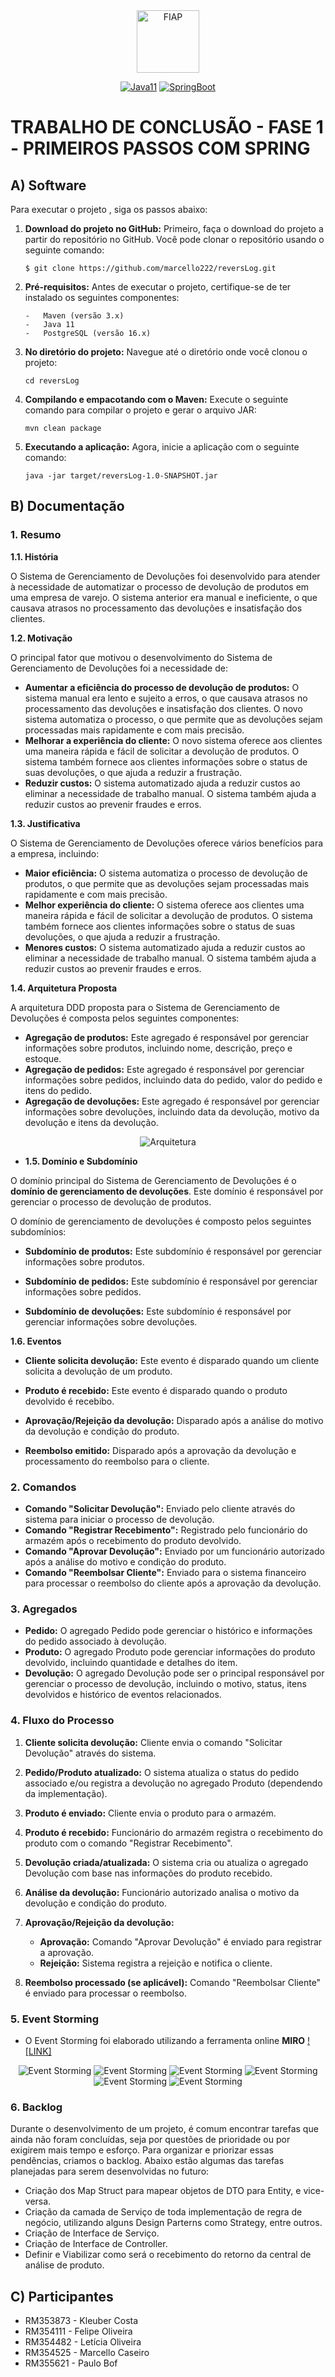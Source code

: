 <div align="center">
<a href="https://www.fiap.com.br" target="_blank">
    <img src="https://on.fiap.com.br/theme/fiap/postech/pos-tech.png" height="100px" alt="FIAP" class="center"/>
</a>

[![Java11](https://img.shields.io/badge/devel-Java-brightgreen)](https://docs.oracle.com/en/java/javase/11)
[![SpringBoot](https://img.shields.io/badge/framework-SpringBoot-brightgreen)](https://docs.spring.io/spring-boot/docs/current/reference/htmlsingle)
</div>

# TRABALHO DE CONCLUSÃO - FASE 1 - PRIMEIROS PASSOS COM SPRING

## A) Software

Para executar o projeto , siga os passos abaixo:
1.  **Download do projeto no GitHub:**  Primeiro, faça o download do projeto a partir do repositório no GitHub. Você pode clonar o repositório usando o seguinte comando:

    ```shell
    $ git clone https://github.com/marcello222/reversLog.git
    ```
4.  **Pré-requisitos:**  Antes de executar o projeto, certifique-se de ter instalado os seguintes componentes:
    ```shell  
    -   Maven (versão 3.x)
    -   Java 11
    -   PostgreSQL (versão 16.x)
     ```
5.  **No diretório do projeto:**  Navegue até o diretório onde você clonou o projeto:
    ```shell
    cd reversLog
    ```
6.  **Compilando e empacotando com o Maven:**  Execute o seguinte comando para compilar o projeto e gerar o arquivo JAR:
    ```shell
    mvn clean package
    ```
8.  **Executando a aplicação:**  Agora, inicie a aplicação com o seguinte comando:
    ```shell
    java -jar target/reversLog-1.0-SNAPSHOT.jar
    ```
## B) Documentação

### 1. Resumo

**1.1. História**

O Sistema de Gerenciamento de Devoluções foi desenvolvido para atender à necessidade de automatizar o processo de devolução de produtos em uma empresa de varejo. O sistema anterior era manual e ineficiente, o que causava atrasos no processamento das devoluções e insatisfação dos clientes.

**1.2. Motivação**

O principal fator que motivou o desenvolvimento do Sistema de Gerenciamento de Devoluções foi a necessidade de:

-   **Aumentar a eficiência do processo de devolução de produtos:** O sistema manual era lento e sujeito a erros, o que causava atrasos no processamento das devoluções e insatisfação dos clientes. O novo sistema automatiza o processo, o que permite que as devoluções sejam processadas mais rapidamente e com mais precisão.
-   **Melhorar a experiência do cliente:** O novo sistema oferece aos clientes uma maneira rápida e fácil de solicitar a devolução de produtos. O sistema também fornece aos clientes informações sobre o status de suas devoluções, o que ajuda a reduzir a frustração.
-   **Reduzir custos:** O sistema automatizado ajuda a reduzir custos ao eliminar a necessidade de trabalho manual. O sistema também ajuda a reduzir custos ao prevenir fraudes e erros.

**1.3. Justificativa**

O Sistema de Gerenciamento de Devoluções oferece vários benefícios para a empresa, incluindo:

-   **Maior eficiência:** O sistema automatiza o processo de devolução de produtos, o que permite que as devoluções sejam processadas mais rapidamente e com mais precisão.
-   **Melhor experiência do cliente:** O sistema oferece aos clientes uma maneira rápida e fácil de solicitar a devolução de produtos. O sistema também fornece aos clientes informações sobre o status de suas devoluções, o que ajuda a reduzir a frustração.
-   **Menores custos:** O sistema automatizado ajuda a reduzir custos ao eliminar a necessidade de trabalho manual. O sistema também ajuda a reduzir custos ao prevenir fraudes e erros.

**1.4. Arquitetura Proposta**

A arquitetura DDD proposta para o Sistema de Gerenciamento de Devoluções é composta pelos seguintes componentes:

-   **Agregação de produtos:** Este agregado é responsável por gerenciar informações sobre produtos, incluindo nome, descrição, preço e estoque.
-   **Agregação de pedidos:** Este agregado é responsável por gerenciar informações sobre pedidos, incluindo data do pedido, valor do pedido e itens do pedido.
-   **Agregação de devoluções:** Este agregado é responsável por gerenciar informações sobre devoluções, incluindo data da devolução, motivo da devolução e itens da devolução.

<p align="center">
  <img src="images/arquitetura-1.png" alt="Arquitetura" />
</p>


- **1.5. Domínio e Subdomínio**

O domínio principal do Sistema de Gerenciamento de Devoluções é o **domínio de gerenciamento de devoluções**. Este domínio é responsável por gerenciar o processo de devolução de produtos.

O domínio de gerenciamento de devoluções é composto pelos seguintes subdomínios:

-   **Subdomínio de produtos:** Este subdomínio é responsável por gerenciar informações sobre produtos.

-   **Subdomínio de pedidos:** Este subdomínio é responsável por gerenciar informações sobre pedidos.

-   **Subdomínio de devoluções:** Este subdomínio é responsável por gerenciar informações sobre devoluções.

**1.6. Eventos**

-   **Cliente solicita devolução:** Este evento é disparado quando um cliente solicita a devolução de um produto.

-   **Produto é recebido:** Este evento é disparado quando o produto devolvido é recebibo.

-   **Aprovação/Rejeição da devolução:** Disparado após a análise do motivo da devolução e condição do produto.

-   **Reembolso emitido:** Disparado após a aprovação da devolução e processamento do reembolso para o cliente.


### 2. Comandos

-   **Comando "Solicitar Devolução":** Enviado pelo cliente através do sistema para iniciar o processo de devolução.
-   **Comando "Registrar Recebimento":** Registrado pelo funcionário do armazém após o recebimento do produto devolvido.
-   **Comando "Aprovar Devolução":** Enviado por um funcionário autorizado após a análise do motivo e condição do produto.
-   **Comando "Reembolsar Cliente":** Enviado para o sistema financeiro para processar o reembolso do cliente após a aprovação da devolução.

###  3. Agregados

-   **Pedido:** O agregado Pedido pode gerenciar o histórico e informações do pedido associado à devolução.
-   **Produto:** O agregado Produto pode gerenciar informações do produto devolvido, incluindo quantidade e detalhes do item.
-   **Devolução:** O agregado Devolução pode ser o principal responsável por gerenciar o processo de devolução, incluindo o motivo, status, itens devolvidos e histórico de eventos relacionados.

###  4. Fluxo do Processo

1.  **Cliente solicita devolução:** Cliente envia o comando "Solicitar Devolução" através do sistema.

2.  **Pedido/Produto atualizado:** O sistema atualiza o status do pedido associado e/ou registra a devolução no agregado Produto (dependendo da implementação).

3.  **Produto é enviado:** Cliente envia o produto para o armazém.

4.  **Produto é recebido:** Funcionário do armazém registra o recebimento do produto com o comando "Registrar Recebimento".

5.  **Devolução criada/atualizada:** O sistema cria ou atualiza o agregado Devolução com base nas informações do produto recebido.

6.  **Análise da devolução:** Funcionário autorizado analisa o motivo da devolução e condição do produto.

7.  **Aprovação/Rejeição da devolução:**

    -   **Aprovação:** Comando "Aprovar Devolução" é enviado para registrar a aprovação.
    -   **Rejeição:** Sistema registra a rejeição e notifica o cliente.
8.  **Reembolso processado (se aplicável):** Comando "Reembolsar Cliente" é enviado para processar o reembolso.


###  5. Event Storming

-   O Event Storming foi elaborado utilizando a ferramenta online **MIRO**
[![LINK]](https://miro.com/app/board/uXjVKDBngmI=/)

<p align="center">
  <img src="images/event-storming-1.png" alt="Event Storming" />
  <img src="images/event-storming-2.png" alt="Event Storming" />
  <img src="images/event-storming-3.png" alt="Event Storming" />
  <img src="images/event-storming-4.png" alt="Event Storming" />
  <img src="images/event-storming-5.png" alt="Event Storming" />
  <img src="images/event-storming-6.png" alt="Event Storming" />
</p>

###  6. Backlog

Durante o desenvolvimento de um projeto, é comum encontrar tarefas que ainda não foram concluídas, seja por questões de prioridade ou por exigirem mais tempo e esforço. Para organizar e priorizar essas pendências, criamos o backlog. Abaixo estão algumas das tarefas planejadas para serem desenvolvidas no futuro:

-   Criação dos Map Struct para mapear objetos de DTO para Entity, e vice-versa.
-   Criação da camada de Serviço de toda implementação de regra de negócio, utilizando alguns Design Parterns como Strategy, entre outros.
-   Criação de Interface de Serviço.
-   Criação de Interface de Controller.
-   Definir e Viabilizar como será o recebimento do retorno da central de análise de produto.

## C) Participantes

-   RM353873 - Kleuber Costa
-   RM354111 - Felipe Oliveira
-   RM354482 - Letícia Oliveira
-   RM354525 - Marcello Caseiro
-   RM355621 - Paulo Bof
